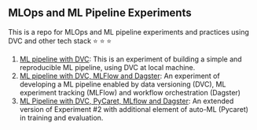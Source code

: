 ## MLOps and ML Pipeline Experiments
This is a repo for MLOps and ML pipeline experiments and practices using DVC and other tech stack :star: :star: :star:

1. [ML pipeline with DVC](https://github.com/DoThNg/MLOps_experiments_DVC/tree/main/1_ML_Pipeline_DVC): This is an experiment of building a simple and reproducible ML pipeline, using DVC at local machine. 
2. [ML pipeline with DVC, MLFlow and Dagster](https://github.com/DoThNg/MLOps_experiments_DVC/tree/main/2_ML_Pipeline_DVC_MLflow): An experiment of developing a ML pipeline enabled by data versioning (DVC), ML experiment tracking (MLFlow) and workflow orchestration (Dagster)
3. [ML Pipeline with DVC, PyCaret, MLflow and Dagster](https://github.com/DoThNg/MLOps_experiments_DVC/tree/main/3_ML_Pipeline_DVC_PyCaret): An extended version of Experiment #2 with additional element of auto-ML (Pycaret) in training and evaluation.

